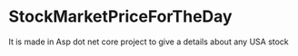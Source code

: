 # StockMarketPriceForTheDay
It is made in Asp dot net core project to give a details about any USA stock 
